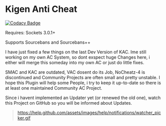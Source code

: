 # Kigen Anti Cheat
[![Codacy Badge](https://api.codacy.com/project/badge/Grade/d02e2cc3856043a1a2b8277834f54bd5)](https://app.codacy.com/app/DJPlaya/kigen-ac-pub?utm_source=github.com&utm_medium=referral&utm_content=DJPlaya/kigen-ac-pub&utm_campaign=Badge_Grade_Dashboard)

Requires:
Sockets 3.0.1+

Supports Sourcebans and Sourcebans++

I have just fixed a few things on the last Dev Version of KAC.
Ime still working on my own AC System, so dont exspect huge Changes here, i either will merge this someday into my own AC or just do little fixes.

SMAC and KAC are outdated, VAC dosent do its Job, NoCheatz-4 is discontinued and Community Projects are often small and pretty unstable.
I hope this Plugin will help some People, i try to keep it up-to-date so there is at least one maintained Community AC Project.

Since i havent implemented an Updater yet (or renewed the old one), watch this Project on GitHub so you will be informed about Updates.
> https://help.github.com/assets/images/help/notifications/watcher_picker.gif
